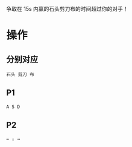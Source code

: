 
争取在 15s 内赢的石头剪刀布的时间超过你的对手！

# 操作

## 分别对应

```
石头 剪刀 布
```

## P1

```
A S D
```

## P2

```
← ↓ →
```
